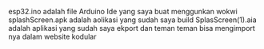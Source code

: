 esp32.ino adalah file Arduino Ide yang saya buat menggunkan wokwi 
splashScreen.apk adalah aolikasi yang sudah saya build 
SplasScreen(1).aia adalah aplikasi yang sudah saya ekport dan teman teman bisa mengimport nya dalam website kodular
